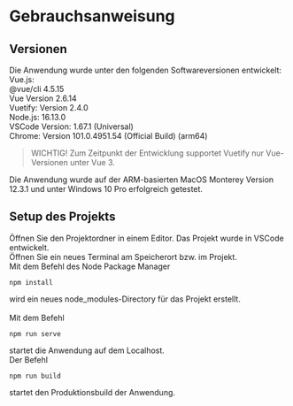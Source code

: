 # Gebrauchsanweisung

## Versionen
Die Anwendung wurde unter den folgenden Softwareversionen entwickelt:<br>
Vue.js: <br>
@vue/cli 4.5.15 <br>
Vue Version 2.6.14 <br>
Vuetify: Version 2.4.0 <br>
Node.js: 16.13.0 <br>
VSCode Version: 1.67.1 (Universal)<br>
Chrome: Version 101.0.4951.54 (Official Build) (arm64) <br>

>WICHTIG! Zum Zeitpunkt der Entwicklung supportet Vuetify nur Vue-Versionen unter Vue 3. <br>

Die Anwendung wurde auf der ARM-basierten MacOS Monterey Version 12.3.1 und unter Windows 10 Pro erfolgreich getestet.

## Setup des Projekts
Öffnen Sie den Projektordner in einem Editor. Das Projekt wurde in VSCode entwickelt. <br>
Öffnen Sie ein neues Terminal am Speicherort bzw. im Projekt. <br>
Mit dem Befehl des Node Package Manager
```
npm install
```
wird ein neues node_modules-Directory für das Projekt erstellt. <br>
<br>
Mit dem Befehl
```
npm run serve
```
startet die Anwendung auf dem Localhost. <br>
Der Befehl
```
npm run build
```
startet den Produktionsbuild der Anwendung.


